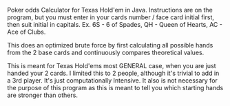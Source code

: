 Poker odds Calculator for Texas Hold'em in Java. Instructions are on the program, but you must enter in your cards number / face card initial first, then suit initial in capitals. Ex. 6S - 6 of Spades, QH - Queen of Hearts, AC - Ace of Clubs. 

This does an optimized brute force by first calculating all possible hands from the 2 base cards and continuously compares theoretical values.

This is meant for Texas Hold'ems most GENERAL case, when you are just handed your 2 cards. I limited this to 2 people, although it's trivial to add in a 3rd player. It's just computationally Intensive. It also is not necessary for the purpose of this program as this is meant to tell you which starting hands
are stronger than others. 

